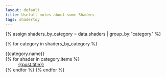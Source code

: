 ```yaml
---
layout: default
title: Usefull notes about some Shaders
tags: shadertoy
---
```


{% assign shaders_by_category = data.shaders | group_by:"category" %}

{% for category in shaders_by_category %}
  <dt>{{category.name}}</dt>
  {% for shader in category.items %}
  <dd><a href="{{post.url}}">{{post.title}}</a></dd>
  {% endfor %}
{% endfor %}

